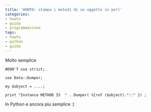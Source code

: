 ```yaml
---
title: 'HOWTO: stampa i metodi di un oggetto in perl'
categories:
- howto
- guida
- programmazione
tags:
- howto
- python
- guida
---
```

Molto semplice

    
    
    #DON'T use strict;  
    
    use Data::Dumper;  
    
    my $object = ....;  
    
    print "Instance METHOD IS  " . Dumper( %{ref ($object)."::" }) ;

In Python e ancora piu semplice :)

